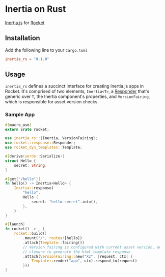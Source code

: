 # Inertia on Rust

[Inertia.js](https://inertiajs.com/) for [Rocket](https://rocket.rs/)

## Installation

Add the following line to your `Cargo.toml`
```toml
inertia_rs = "0.1.0"
```

## Usage

`inertia_rs` defines a succinct interface for creating Inertia.js apps in Rocket. It's comprised of two elements, `Inertia<T>`, a [Responder](https://api.rocket.rs/v0.5-rc/rocket/response/trait.Responder.html) that's generic over `T`, the Inertia component's properties, and `VersionFairing`, which is responsible for asset version checks.

### Sample App

```rust
#[macro_use]
extern crate rocket;

use inertia_rs::{Inertia, VersionFairing};
use rocket::response::Responder;
use rocket_dyn_templates::Template;

#[derive(serde::Serialize)]
struct Hello {
    secret: String,
}

#[get("/hello")]
fn hello() -> Inertia<Hello> {
    Inertia::response(
        "hello",
        Hello {
            secret: "hello secret".into(),
        },
    )
}

#[launch]
fn rocket() -> _ {
    rocket::build()
        .mount("/", routes![hello])
        .attach(Template::fairing())
        // Version fairing is configured with current asset version, and a 
        // closure to generate the html template response
        .attach(VersionFairing::new("X2", |request, ctx| {
            Template::render("app", ctx).respond_to(request)
        }))
}

```